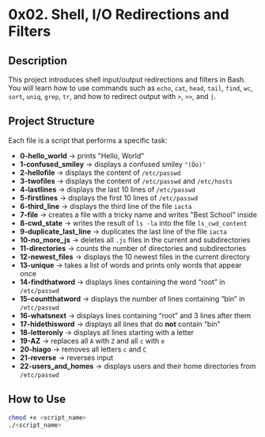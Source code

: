 # 0x02. Shell, I/O Redirections and Filters

## Description
This project introduces shell input/output redirections and filters in Bash.  
You will learn how to use commands such as `echo`, `cat`, `head`, `tail`, `find`, `wc`, `sort`, `uniq`, `grep`, `tr`, and how to redirect output with `>`, `>>`, and `|`.

## Project Structure
Each file is a script that performs a specific task:

- **0-hello_world** → prints "Hello, World"
- **1-confused_smiley** → displays a confused smiley `"(Ôo)'`
- **2-hellofile** → displays the content of `/etc/passwd`
- **3-twofiles** → displays the content of `/etc/passwd` and `/etc/hosts`
- **4-lastlines** → displays the last 10 lines of `/etc/passwd`
- **5-firstlines** → displays the first 10 lines of `/etc/passwd`
- **6-third_line** → displays the third line of the file `iacta`
- **7-file** → creates a file with a tricky name and writes "Best School" inside
- **8-cwd_state** → writes the result of `ls -la` into the file `ls_cwd_content`
- **9-duplicate_last_line** → duplicates the last line of the file `iacta`
- **10-no_more_js** → deletes all `.js` files in the current and subdirectories
- **11-directories** → counts the number of directories and subdirectories
- **12-newest_files** → displays the 10 newest files in the current directory
- **13-unique** → takes a list of words and prints only words that appear once
- **14-findthatword** → displays lines containing the word “root” in `/etc/passwd`
- **15-countthatword** → displays the number of lines containing “bin” in `/etc/passwd`
- **16-whatsnext** → displays lines containing “root” and 3 lines after them
- **17-hidethisword** → displays all lines that do **not** contain “bin”
- **18-letteronly** → displays all lines starting with a letter
- **19-AZ** → replaces all `A` with `Z` and all `c` with `e`
- **20-hiago** → removes all letters `c` and `C`
- **21-reverse** → reverses input
- **22-users_and_homes** → displays users and their home directories from `/etc/passwd`

## How to Use
```bash
chmod +x <script_name>
./<script_name>

